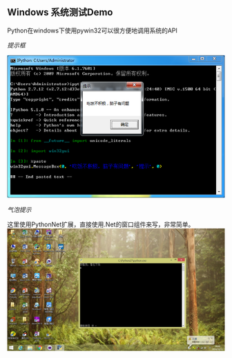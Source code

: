 ## Windows 系统测试Demo ##
Python在windows下使用pywin32可以很方便地调用系统的API

*提示框*

![提示框](./Pic/sp20161012_114341.png)

*气泡提示*

这里使用PythonNet扩展，直接使用.Net的窗口组件来写，非常简单。
![气泡提示](./Pic/sp20161012_192847.jpg)
